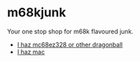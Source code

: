 # m68kjunk

Your one stop shop for m68k flavoured junk.

- [I haz mc68ez328 or other dragonball](doc/kanpapa.md)
- [I haz mac](doc/mac.md)

